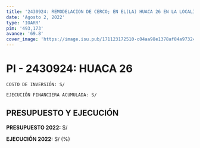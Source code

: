 ```yaml
---
title: '2430924: REMODELACION DE CERCO; EN EL(LA) HUACA 26 EN LA LOCALIDAD SAN MIGUEL, DISTRITO DE SAN MIGUEL, PROVINCIA LIMA, DEPARTAMENTO LIMA'
date: 'Agosto 2, 2022'
type: 'IOARR'
pim: '493,173'
avance: '69.8'
cover_image: 'https://image.isu.pub/171123172510-c04aa98e1378af84a973247ccdf748bf/jpg/page_1.jpg'
---
```

# PI - 2430924: HUACA 26

`COSTO DE INVERSIÓN: S/`

`EJECUCIÓN FINANCIERA ACUMULADA: S/`

## PRESUPUESTO Y EJECUCIÓN

**PRESUPUESTO 2022:** S/

**EJECUCIÓN 2022:** S/ (%)